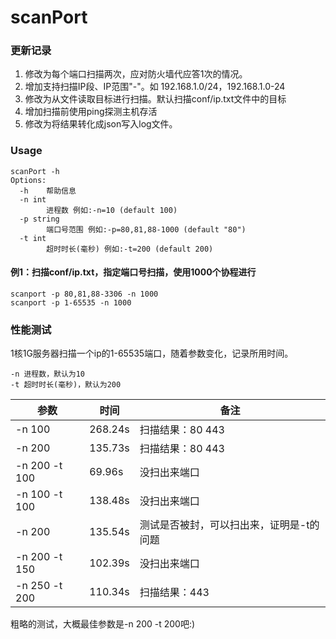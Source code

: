 # scanPort

### 更新记录
1. 修改为每个端口扫描两次，应对防火墙代应答1次的情况。
2. 增加支持扫描IP段、IP范围"-"。如 192.168.1.0/24，192.168.1.0-24
3. 修改为从文件读取目标进行扫描。默认扫描conf/ip.txt文件中的目标
4. 增加扫描前使用ping探测主机存活
5. 修改为将结果转化成json写入log文件。

### Usage
```
scanPort -h 
Options:
  -h    帮助信息
  -n int
        进程数 例如:-n=10 (default 100)
  -p string
        端口号范围 例如:-p=80,81,88-1000 (default "80")
  -t int
        超时时长(毫秒) 例如:-t=200 (default 200)

```

#### 例1：扫描conf/ip.txt，指定端口号扫描，使用1000个协程进行
```
scanport -p 80,81,88-3306 -n 1000 
scanport -p 1-65535 -n 1000 
```

### 性能测试

1核1G服务器扫描一个ip的1-65535端口，随着参数变化，记录所用时间。

```
-n 进程数，默认为10
-t 超时时长(毫秒)，默认为200
```

参数 | 时间 | 备注
---|---|---
-n 100 | 268.24s | 扫描结果：80 443
-n 200 | 135.73s | 扫描结果：80 443
-n 200 -t 100 | 69.96s | 没扫出来端口
-n 100 -t 100 | 138.48s | 没扫出来端口
-n 200 | 135.54s | 测试是否被封，可以扫出来，证明是-t的问题
-n 200 -t 150 | 102.39s | 没扫出来端口
-n 250 -t 200 | 110.34s | 扫描结果：443

粗略的测试，大概最佳参数是-n 200 -t 200吧:)
